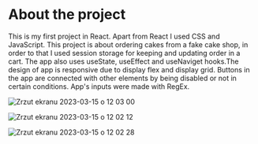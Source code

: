 # About the project

This is my first project in React. Apart from React I used CSS and JavaScript. This project is about ordering cakes from a fake cake shop, in order to that I used session storage for keeping and updating order in a cart. The app also uses useState, useEffect and useNaviget hooks.The design of app is responsive due to display flex and display grid. Buttons in the app are connected with other elements by being disabled or not in certain conditions. App's inputs were made with RegEx.

![Zrzut ekranu 2023-03-15 o 12 03 00](https://user-images.githubusercontent.com/109954703/225293571-2ba46e35-f3d4-4ba9-b8db-b199cd732da9.png)

![Zrzut ekranu 2023-03-15 o 12 02 12](https://user-images.githubusercontent.com/109954703/225293468-ca4d997d-a179-4e33-9389-257dc8d27b4d.png)

![Zrzut ekranu 2023-03-15 o 12 02 28](https://user-images.githubusercontent.com/109954703/225293626-bc2d3ed9-c321-41da-b10e-511d1ada4df8.png)

